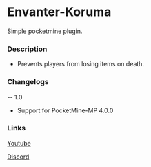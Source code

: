 # Envanter-Koruma
Simple pocketmine plugin.

### Description
- Prevents players from losing items on death.

### Changelogs
-- 1.0
- Support for PocketMine-MP 4.0.0

### Links
[Youtube](https://www.instagram.com/teknokodi/?hl=tr)

[Discord](https://www.instagram.com/teknokodi/?hl=tr)
